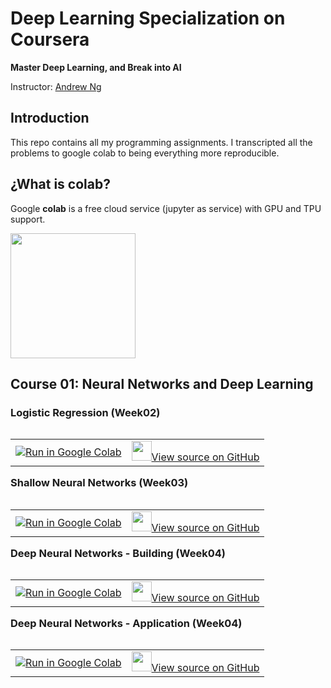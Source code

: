# Deep Learning Specialization on Coursera

**Master Deep Learning, and Break into AI**

Instructor: [Andrew Ng](http://www.andrewng.org/)

## Introduction

This repo contains all my programming assignments. I transcripted all the problems to google colab to being everything more reproducible.

##  ¿What is colab?

Google **colab** is a free cloud service (jupyter as service) with GPU and TPU support.

<img class="center"  height="200" src="https://colab.research.google.com/img/colab_favicon_256px.png" >

## Course 01: Neural Networks and Deep Learning

### Logistic Regression (Week02)

<table align="left"><td>
  <a target="_blank"  href="https://colab.research.google.com/github/csaybar/DLcoursera/blob/master/Neural%20Networks%20and%20Deep%20Learning/week2/Logistic%20Regression%20as%20a%20Neural%20Network/Logistic%2BRegression%2Bwith%2Ba%2BNeural%2BNetwork%2Bmindset%2Bv5.ipynb">
    <img src="https://www.tensorflow.org/images/colab_logo_32px.png" />Run in Google Colab
  </a>
</td><td>
  <a target="_blank"  href="https://github.com/csaybar/DLcoursera/blob/master/Neural%20Networks%20and%20Deep%20Learning/week2/Logistic%20Regression%20as%20a%20Neural%20Network/Logistic%2BRegression%2Bwith%2Ba%2BNeural%2BNetwork%2Bmindset%2Bv5.ipynb">
    <img width=32px src="https://www.tensorflow.org/images/GitHub-Mark-32px.png" />View source on GitHub</a>
</td></table>

### Shallow Neural Networks (Week03)

<table align="left"><td>
  <a target="_blank"  href="https://colab.research.google.com/github/csaybar/DLcoursera/blob/master/Neural%20Networks%20and%20Deep%20Learning/week3/Planar%20data%20classification%20with%20one%20hidden%20layer/Planar%2Bdata%2Bclassification%2Bwith%2Bone%2Bhidden%2Blayer%2Bv5.ipynb">
    <img src="https://www.tensorflow.org/images/colab_logo_32px.png" />Run in Google Colab
  </a>
</td><td>
  <a target="_blank"  href="https://github.com/csaybar/DLcoursera/blob/master/Neural%20Networks%20and%20Deep%20Learning/week3/Planar%20data%20classification%20with%20one%20hidden%20layer/Planar%2Bdata%2Bclassification%2Bwith%2Bone%2Bhidden%2Blayer%2Bv5.ipynb">
    <img width=32px src="https://www.tensorflow.org/images/GitHub-Mark-32px.png" />View source on GitHub</a>
</td></table>

### Deep Neural Networks - Building (Week04)

<table align="left"><td>
  <a target="_blank"  href="https://colab.research.google.com/github/csaybar/DLcoursera/blob/master/Neural%20Networks%20and%20Deep%20Learning/week4/Building%20your%20Deep%20Neural%20Network%20-%20Step%20by%20Step/Building%2Byour%2BDeep%2BNeural%2BNetwork%2B-%2BStep%2Bby%2BStep%2Bv8.ipynb">
    <img src="https://www.tensorflow.org/images/colab_logo_32px.png" />Run in Google Colab
  </a>
</td><td>
  <a target="_blank"  href="https://github.com/csaybar/DLcoursera/blob/master/Neural%20Networks%20and%20Deep%20Learning/week4/Building%20your%20Deep%20Neural%20Network%20-%20Step%20by%20Step/Building%2Byour%2BDeep%2BNeural%2BNetwork%2B-%2BStep%2Bby%2BStep%2Bv8.ipynb">
    <img width=32px src="https://www.tensorflow.org/images/GitHub-Mark-32px.png" />View source on GitHub</a>
</td></table>


### Deep Neural Networks - Application (Week04)

<table align="left"><td>
  <a target="_blank"  href="https://colab.research.google.com/github/csaybar/DLcoursera/blob/master/Neural%20Networks%20and%20Deep%20Learning/week4/Deep%20Neural%20Network%20Application%20Image%20Classification/Deep%2BNeural%2BNetwork%2B-%2BApplication%2Bv8.ipynb">
    <img src="https://www.tensorflow.org/images/colab_logo_32px.png" />Run in Google Colab
  </a>
</td><td>
  <a target="_blank"  href="https://github.com/csaybar/DLcoursera/blob/master/Neural%20Networks%20and%20Deep%20Learning/week4/Deep%20Neural%20Network%20Application%20Image%20Classification/Deep%2BNeural%2BNetwork%2B-%2BApplication%2Bv8.ipynb">
    <img width=32px src="https://www.tensorflow.org/images/GitHub-Mark-32px.png" />View source on GitHub</a>
</td></table>
